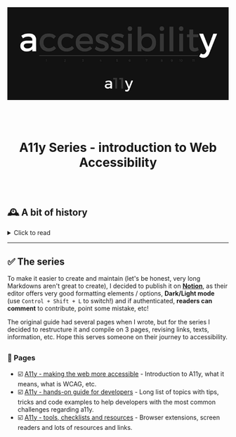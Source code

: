 <div align="center">
<img src="a11y-black.png" />  
</div>

<br><br>

###

<h1 align='center'> A11y Series - introduction to Web Accessibility </h1>
<br><br>

## 🕰️ A bit of history 
<details>
<summary>Click to read</summary>
In 2018, an e-commerce client of the company I was working at the time received a formal complaint from the US Department that handles the **ADA Law** - responsible for Disability rights in the US.

When this happens, usually the website is given a time-frame to make their site in compliance with Accessibility Guidelines, which was this case.

A specialized company was hired - **it's ALWAYS recommended to have a specialized audit company for this scenario** - to produce a detailed report containing all aspects of the website that were not in compliance.

As I had some previous experience with accessibility and always had high focus on the UX, I was tasked to be the main developer responsible to work close with the audit company and implement all needed changes to make the site in compliance with the Guidelines (at the time, it was ***WCAG 2.0 level AA***)

> The project was a success, and for me it was an amazing opportunity to dig deeper into A11y and learned a lot from the audit company!

After working with it for months,  I decided to write an internal **Accessibility Guide**, not only to share the knowledge with the team, but also to advocate for a web more accessible, which on many cases, doesn't really require much extra effort.

</details>

---

## ✅ The series

To make it easier to create and maintain (let's be honest, very long Markdowns aren't great to create), I decided to publish it on [**Notion**](https://www.notion.so/), as their editor offers very good formatting elements / options, **Dark/Light mode** (use `Control + Shift + L` to switch!) and if authenticated, **readers can comment** to contribute, point some mistake, etc!

The original guide had several pages when I wrote, but for the series I decided to restructure it and compile on 3 pages, revising links, texts, information, etc. Hope this serves someone on their journey to accessibility.
## 

### 🔗 Pages
- ☑️ [A11y - making the web more accessible](https://flep.notion.site/A11y-making-the-web-more-accessible-0b06369516b843049854e6bf76ab5041) - Introduction to A11y, what it means, what is WCAG, etc.
- ☑️ [A11y - hands-on guide for developers](https://flep.notion.site/A11y-hands-on-guide-for-developers-700e048775174e3d949875243d08ceed) - Long list of topics with tips, tricks and code examples to help developers with the most common challenges regarding a11y.
- ☑️ [A11y - tools, checklists and resources](https://flep.notion.site/A11y-tools-checklists-and-resources-38fb2aad4245401292f7d7205c50c967) - Browser extensions, screen readers and lots of resources and links.
